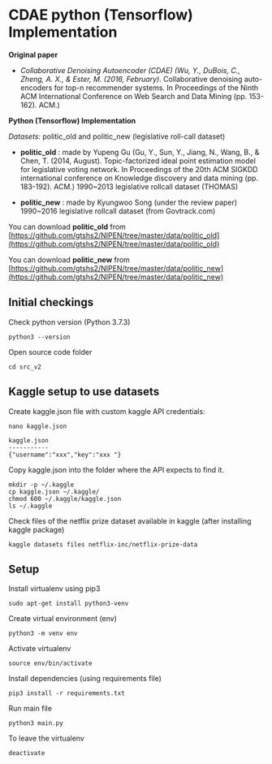# CDAE python (Tensorflow) Implementation

**Original paper**
 - *Collaborative Denoising Autoencoder (CDAE) (Wu, Y., DuBois, C.,
   Zheng, A. X., & Ester, M. (2016, February)*. Collaborative denoising auto-encoders for top-n recommender systems. In Proceedings of the Ninth ACM International Conference on Web Search and Data Mining (pp. 153-162). ACM.)

**Python (Tensorflow) Implementation**

*Datasets:* politic_old and politic_new (legislative roll-call dataset)

 - **politic_old** : made by Yupeng Gu  (Gu, Y., Sun, Y., Jiang, N., Wang,
   B., & Chen, T. (2014, August). Topic-factorized ideal point
   estimation model for legislative voting network. In Proceedings of
   the 20th ACM SIGKDD international conference on Knowledge discovery
   and data mining (pp. 183-192). ACM.) 1990~2013 legislative rollcall
   dataset (THOMAS)

 - **politic_new** : made by Kyungwoo Song (under the review paper)
   1990~2016 legislative rollcall dataset (from Govtrack.com)

You can download **politic_old** from [https://github.com/gtshs2/NIPEN/tree/master/data/politic_old](https://github.com/gtshs2/NIPEN/tree/master/data/politic_old)

You can download **politic_new** from [https://github.com/gtshs2/NIPEN/tree/master/data/politic_new](https://github.com/gtshs2/NIPEN/tree/master/data/politic_new)


## Initial checkings

Check python version (Python 3.7.3)

    python3 --version 
      
Open source code folder

    cd src_v2
    
## Kaggle setup to use datasets

Create kaggle.json file with custom kaggle API credentials:

    nano kaggle.json 
    
    kaggle.json
    -----------
    {"username":"xxx","key":"xxx "}

Copy kaggle.json into the folder where the API expects to find it.

    mkdir -p ~/.kaggle
    cp kaggle.json ~/.kaggle/
    chmod 600 ~/.kaggle/kaggle.json
    ls ~/.kaggle

Check files of the netflix prize dataset available in kaggle  (after installing kaggle package)

    kaggle datasets files netflix-inc/netflix-prize-data
    
    
## Setup
    
Install virtualenv using pip3 

    sudo apt-get install python3-venv

Create virtual environment (env)

    python3 -m venv env  
  
Activate virtualenv

    source env/bin/activate

Install dependencies (using requirements file)

    pip3 install -r requirements.txt
    
Run main file

    python3 main.py     
 
To leave the virtualenv
   
    deactivate
